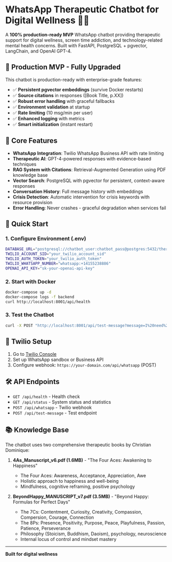 # WhatsApp Therapeutic Chatbot for Digital Wellness 🧠💬

A **100% production-ready MVP** WhatsApp chatbot providing therapeutic support for digital wellness, screen time addiction, and technology-related mental health concerns. Built with FastAPI, PostgreSQL + pgvector, LangChain, and OpenAI GPT-4.

## 🚀 **Production MVP - Fully Upgraded**

This chatbot is production-ready with enterprise-grade features:
- ✅ **Persistent pgvector embeddings** (survive Docker restarts)
- ✅ **Source citations** in responses ([Book Title, p.XX])
- ✅ **Robust error handling** with graceful fallbacks
- ✅ **Environment validation** at startup
- ✅ **Rate limiting** (10 msg/min per user)
- ✅ **Enhanced logging** with metrics
- ✅ **Smart initialization** (instant restart)

## 🎯 Core Features

- **WhatsApp Integration**: Twilio WhatsApp Business API with rate limiting
- **Therapeutic AI**: GPT-4-powered responses with evidence-based techniques
- **RAG System with Citations**: Retrieval-Augmented Generation using PDF knowledge base
- **Vector Search**: PostgreSQL with pgvector for persistent, context-aware responses
- **Conversation History**: Full message history with embeddings
- **Crisis Detection**: Automatic intervention for crisis keywords with resource provision
- **Error Handling**: Never crashes - graceful degradation when services fail

## 🚀 Quick Start

### 1. Configure Environment (.env)

```bash
DATABASE_URL="postgresql://chatbot_user:chatbot_pass@postgres:5432/therapy_chatbot"
TWILIO_ACCOUNT_SID="your_twilio_account_sid"
TWILIO_AUTH_TOKEN="your_twilio_auth_token"
TWILIO_WHATSAPP_NUMBER="whatsapp:+14155238886"
OPENAI_API_KEY="sk-your-openai-api-key"
```

### 2. Start with Docker

```bash
docker-compose up -d
docker-compose logs -f backend
curl http://localhost:8001/api/health
```

### 3. Test the Chatbot

```bash
curl -X POST "http://localhost:8001/api/test-message?message=I%20need%20help%20with%20screen%20time&whatsapp_number=whatsapp:+1234567890"
```

## 📱 Twilio Setup

1. Go to [Twilio Console](https://console.twilio.com/)
2. Set up WhatsApp sandbox or Business API
3. Configure webhook: `https://your-domain.com/api/whatsapp` (POST)

## 🛠️ API Endpoints

- `GET /api/health` - Health check
- `GET /api/status` - System status and statistics  
- `POST /api/whatsapp` - Twilio webhook
- `POST /api/test-message` - Test endpoint

## 📚 Knowledge Base

The chatbot uses two comprehensive therapeutic books by Christian Dominique:

1. **4As_Manuscript_v6.pdf (1.6MB)** - "The Four Aces: Awakening to Happiness"
   - The Four Aces: Awareness, Acceptance, Appreciation, Awe
   - Holistic approach to happiness and well-being
   - Mindfulness, cognitive reframing, positive psychology

2. **BeyondHappy_MANUSCRIPT_v7.pdf (3.5MB)** - "Beyond Happy: Formulas for Perfect Days"
   - The 7Cs: Contentment, Curiosity, Creativity, Compassion, Compersion, Courage, Connection
   - The 8Ps: Presence, Positivity, Purpose, Peace, Playfulness, Passion, Patience, Perseverance
   - Philosophy (Stoicism, Buddhism, Daoism), psychology, neuroscience
   - Internal locus of control and mindset mastery

---

**Built for digital wellness**
